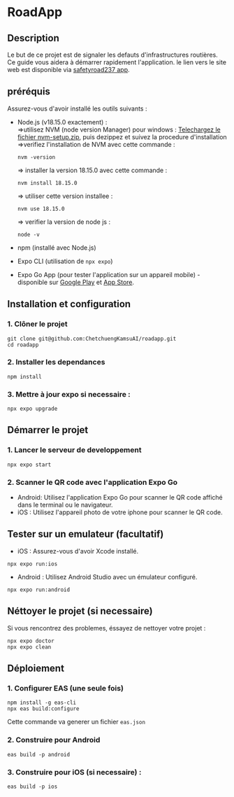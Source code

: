 # RoadApp


## Description
Le but de ce projet est de signaler les defauts d'infrastructures routières. Ce guide vous aidera à démarrer rapidement l'application. le lien vers le site web est disponible via [safetyroad237 app](https://safetyroad237.onrender.com/).

## préréquis
Assurez-vous d'avoir installé les outils suivants : 

* Node.js (v18.15.0 exactement) :<br>
    =>utilisez NVM (node version Manager) pour windows :  [Telechargez le  fichier nvm-setup.zip](https://github.com/coreybutler/nvm-windows/releases?form=MG0AV3), puis dezippez et suivez la procedure d'installation<br>
    =>verifiez l'installation de NVM avec cette commande : 
    ```
    nvm -version
    ```
    => installer la version 18.15.0 avec cette commande :
    ```
    nvm install 18.15.0
    ```
    => utiliser cette version installee : 
    ```
    nvm use 18.15.0
    ```
    => verifier la version de node js : 
    ```
    node -v
    ```

* npm (installé avec Node.js)
* Expo CLI (utilisation de `npx expo`)
* Expo Go App (pour tester l'application sur un appareil mobile) - disponible sur [Google Play](https://play.google.com/store/games?pli=1)
 et [App Store](https://www.apple.com/app-store/).

## Installation et configuration

### 1. Clôner le projet
```
git clone git@github.com:ChetchuengKamsuAI/roadapp.git
cd roadapp
```
### 2. Installer les dependances
```
npm install
```
### 3. Mettre à jour expo si necessaire :
```
npx expo upgrade
```

## Démarrer le projet 

### 1. Lancer le serveur de developpement
```
npx expo start
```
### 2. Scanner le QR code avec l'application Expo Go

* Android:
Utilisez l'application Expo Go pour scanner le QR code affiché dans le terminal ou le navigateur.
* iOS : 
Utilisez l'appareil photo de votre iphone pour scanner le QR code.

## Tester sur un emulateur (facultatif)

* iOS : Assurez-vous d'avoir Xcode installé.
```
npx expo run:ios
```
* Android : Utilisez Android Studio avec un émulateur configuré.
```
npx expo run:android
```

## Néttoyer le projet (si necessaire)
Si vous rencontrez des problemes, éssayez de nettoyer votre projet : 
```
npx expo doctor
npx expo clean
```

## Déploiement 
### 1. Configurer EAS (une seule fois)
```
npm install -g eas-cli
npx eas build:configure
```
Cette commande va generer un fichier `eas.json`

### 2. Construire pour Android
```
eas build -p android
```

### 3. Construire pour iOS (si necessaire) : 
```
eas build -p ios
```

